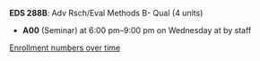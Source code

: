 **EDS 288B**: Adv Rsch/Eval Methods B- Qual (4 units)

- **A00** (Seminar) at 6:00 pm–9:00 pm on Wednesday at   by staff

[Enrollment numbers over time](./EDS288B.tsv)
